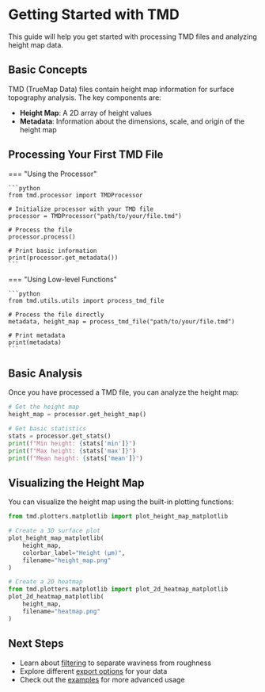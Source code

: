 # Getting Started with TMD

This guide will help you get started with processing TMD files and analyzing height map data.

## Basic Concepts

TMD (TrueMap Data) files contain height map information for surface topography analysis. The key components are:

- **Height Map**: A 2D array of height values
- **Metadata**: Information about the dimensions, scale, and origin of the height map

## Processing Your First TMD File

=== "Using the Processor"

    ```python
    from tmd.processor import TMDProcessor
    
    # Initialize processor with your TMD file
    processor = TMDProcessor("path/to/your/file.tmd")
    
    # Process the file
    processor.process()
    
    # Print basic information
    print(processor.get_metadata())
    ```

=== "Using Low-level Functions"

    ```python
    from tmd.utils.utils import process_tmd_file
    
    # Process the file directly
    metadata, height_map = process_tmd_file("path/to/your/file.tmd")
    
    # Print metadata
    print(metadata)
    ```

## Basic Analysis

Once you have processed a TMD file, you can analyze the height map:

```python
# Get the height map
height_map = processor.get_height_map()

# Get basic statistics
stats = processor.get_stats()
print(f"Min height: {stats['min']}")
print(f"Max height: {stats['max']}")
print(f"Mean height: {stats['mean']}")
```

## Visualizing the Height Map

You can visualize the height map using the built-in plotting functions:

```python
from tmd.plotters.matplotlib import plot_height_map_matplotlib

# Create a 3D surface plot
plot_height_map_matplotlib(
    height_map, 
    colorbar_label="Height (μm)",
    filename="height_map.png"
)

# Create a 2D heatmap
from tmd.plotters.matplotlib import plot_2d_heatmap_matplotlib
plot_2d_heatmap_matplotlib(
    height_map,
    filename="heatmap.png"
)
```

## Next Steps

- Learn about [filtering](../api/filter.md) to separate waviness from roughness
- Explore different [export options](exporting.md) for your data
- Check out the [examples](../examples/basic-processing.md) for more advanced usage

